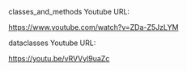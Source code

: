 classes_and_methods Youtube URL:

https://www.youtube.com/watch?v=ZDa-Z5JzLYM

dataclasses Youtube URL:

https://youtu.be/vRVVyl9uaZc